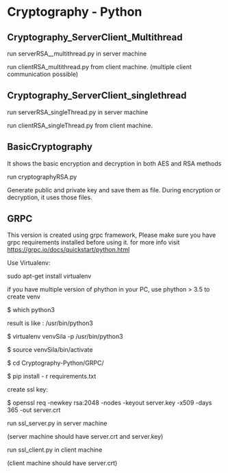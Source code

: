 # Cryptography - Python

## Cryptography_ServerClient_Multithread
run serverRSA__multithread.py in server machine

run clientRSA_multithread.py from client machine. (multiple client communication possible)


## Cryptography_ServerClient_singlethread
run serverRSA_singleThread.py in server machine

run clientRSA_singleThread.py from client machine. 

## BasicCryptography
It shows the basic encryption and decryption in both AES and RSA methods

run cryptographyRSA.py

Generate public and private key and save them as file. During encryption or decryption, it uses those files.

## GRPC

This version is created using grpc framework, Please make sure you have grpc requirements installed before using it. for more info visit https://grpc.io/docs/quickstart/python.html

Use Virtualenv: 

sudo apt-get install virtualenv

if you have multiple version of phython in your PC, use phython > 3.5 to create venv

 $ which python3
 
 result is like : /usr/bin/python3
 
 $ virtualenv venvSila -p /usr/bin/python3
 
 $ source venvSila/bin/activate
 
 $ cd Cryptography-Python/GRPC/
 
 $ pip install - r requirements.txt


create ssl key:

$ openssl req -newkey rsa:2048 -nodes -keyout server.key -x509 -days 365 -out server.crt

run ssl_server.py in server machine

(server machine should have server.crt and server.key)

run ssl_client.py in client machine

(client machine should  have server.crt)


